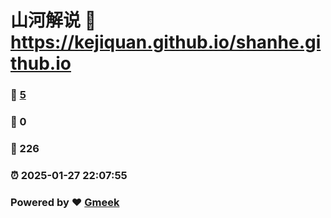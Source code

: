 # 山河解说 :link: https://kejiquan.github.io/shanhe.github.io 
### :page_facing_up: [5](https://kejiquan.github.io/shanhe.github.io/tag.html) 
### :speech_balloon: 0 
### :hibiscus: 226 
### :alarm_clock: 2025-01-27 22:07:55 
### Powered by :heart: [Gmeek](https://github.com/Meekdai/Gmeek)
